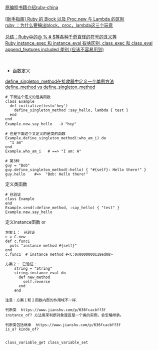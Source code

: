[原编程书籍介绍ruby-china](https://ruby-china.org/wiki/ruby-meta)<br><br>
[ [新手指南] Ruby 的 Block 以及 Proc.new 与 Lambda 的区别](https://ruby-china.org/topics/25197)<br>
[ruby ：为什么要搞出block，proc，lambda这三个玩意](https://zhuanlan.zhihu.com/p/89694746)<br><br>
[总结：Ruby中的@ % # $等各种千奇百怪的符号的含义等](https://blog.csdn.net/yy19890521/article/details/91376727)<br>
[Ruby instance_exec 和 instance_eval 有啥区别, class_exec 和 class_eval](https://ruby-china.org/topics/2286)<br>
[append_features  included 差别 (应该不容易用到)](doc/append-features-included/index)
<br><br><br>

* 函数定义


[define_singleton_method在接收器中定义一个单例方法](https://vimsky.com/examples/usage/ruby-Object-method-i-define_singleton_method-rb.html)<br>
[define_method vs define_singleton_method](doc/define-singleton-method-define-method)<br>


```
# 下面这个定义的是类函数
class Example
  def initialize(test='hey')
    define_singleton_method :say_hello, lambda { test }
  end
end
Example.new.say_hello   -》 "hey"

# 但是下面这个又定义的是类的函数
Example.define_singleton_method(:who_am_i) do
  "I am"
end
Example.who_am_i   # ==> "I am: A"

# 第3种
guy = "Bob"
guy.define_singleton_method(:hello) { "#{self}: Hello there!" }
guy.hello    #=>  "Bob: Hello there!"
```

定义类函数
```
# 已验证
class Example
end
Example.send(:define_method, :say_hello) { "test" }
Example.new.say_hello
```


定义instance函数   or
```
方案１：　已验证
c = C.new
def c.func1
  puts "instance method #{self}"
end
c.func1  # instance method #<C:0x0000000118ed08>

方案２： 已验证：
    string = "String"
    string.instance_eval do
      def new_method
        self.reverse
      end
    end

注意：方案１和２函数内部的作用域不一样．
```


```
判断类  https://www.jianshu.com/p/636fcacbff3f
instance_of? 方法用来判断对象是否是一个类的实例，会忽略继承。

判断类包括继承  https://www.jianshu.com/p/636fcacbff3f
is_a? kinde_of?


```

```
class_variable_get class_variable_set

```